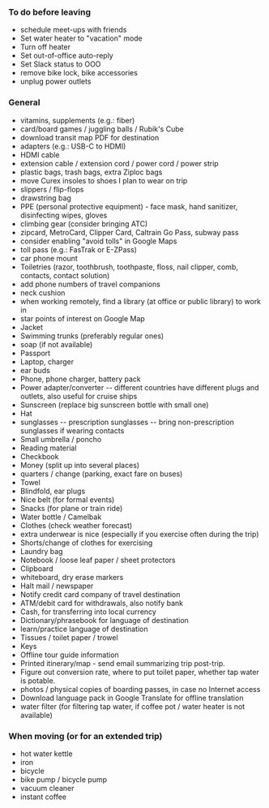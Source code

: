 ### To do before leaving

- schedule meet-ups with friends
- Set water heater to "vacation" mode
- Turn off heater
- Set out-of-office auto-reply
- Set Slack status to OOO
- remove bike lock, bike accessories
- unplug power outlets


### General

- vitamins, supplements (e.g.: fiber)
- card/board games / juggling balls / Rubik's Cube
- download transit map PDF for destination
- adapters (e.g.: USB-C to HDMI)
- HDMI cable
- extension cable / extension cord / power cord / power strip
- plastic bags, trash bags, extra Ziploc bags
- move Curex insoles to shoes I plan to wear on trip
- slippers / flip-flops
- drawstring bag
- PPE (personal protective equipment) - face mask, hand sanitizer, disinfecting wipes, gloves
- climbing gear (consider bringing ATC)
- zipcard, MetroCard, Clipper Card, Caltrain Go Pass, subway pass
- consider enabling "avoid tolls" in Google Maps
- toll pass (e.g.: FasTrak or E-ZPass)
- car phone mount
- Toiletries (razor, toothbrush, toothpaste, floss, nail clipper, comb, contacts, contact solution)
- add phone numbers of travel companions
- neck cushion
- when working remotely, find a library (at office or public library) to work in
- star points of interest on Google Map
- Jacket
- Swimming trunks (preferably regular ones)
- soap (if not available)
- Passport
- Laptop, charger
- ear buds
- Phone, phone charger, battery pack
- Power adapter/converter -- different countries have different plugs and outlets, also useful for cruise ships
- Sunscreen (replace big sunscreen bottle with small one)
- Hat
- sunglasses
-- prescription sunglasses
-- bring non-prescription sunglasses if wearing contacts
- Small umbrella / poncho
- Reading material
- Checkbook
- Money (split up into several places)
- quarters / change (parking, exact fare on buses)
- Towel
- Blindfold, ear plugs
- Nice belt (for formal events)
- Snacks (for plane or train ride)
- Water bottle / Camelbak
- Clothes (check weather forecast)
- extra underwear is nice (especially if you exercise often during the trip)
- Shorts/change of clothes for exercising
- Laundry bag
- Notebook / loose leaf paper / sheet protectors
- Clipboard
- whiteboard, dry erase markers
- Halt mail / newspaper
- Notify credit card company of travel destination
- ATM/debit card for withdrawals, also notify bank
- Cash, for transferring into local currency
- Dictionary/phrasebook for language of destination
- learn/practice language of destination
- Tissues / toilet paper / trowel
- Keys
- Offline tour guide information
- Printed itinerary/map - send email summarizing trip post-trip.
- Figure out conversion rate, where to put toilet paper, whether tap water is potable.
- photos / physical copies of boarding passes, in case no Internet access
- Download language pack in Google Translate for offline translation
- water filter (for filtering tap water, if coffee pot / water heater is not available)


### When moving (or for an extended trip)

- hot water kettle
- iron
- bicycle
- bike pump / bicycle pump
- vacuum cleaner
- instant coffee